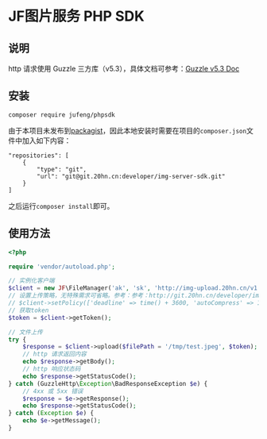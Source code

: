 # JF图片服务 PHP SDK

## 说明
http 请求使用 Guzzle 三方库（v5.3），具体文档可参考：[Guzzle v5.3 Doc](http://guzzle.readthedocs.io/en/5.3/)

## 安装
```
composer require jufeng/phpsdk
```
由于本项目未发布到[packagist](https://packagist.org)，因此本地安装时需要在项目的`composer.json`文件中加入如下内容：
```
"repositories": [
    {
        "type": "git",
        "url": "git@git.20hn.cn:developer/img-server-sdk.git"
    }
]
```
之后运行`composer install`即可。

## 使用方法
```php
<?php

require 'vendor/autoload.php';

// 实例化客户端
$client = new JF\FileManager('ak', 'sk', 'http://img-upload.20hn.cn/v1');
// 设置上传策略，无特殊需求可省略。参考：参考：http://git.20hn.cn/developer/img-server/wikis/api-des
// $client->setPolicy(['deadline' => time() + 3600, 'autoCompress' => 1]);
// 获取token
$token = $client->getToken();

// 文件上传
try {
    $response = $client->upload($filePath = '/tmp/test.jpeg', $token);
    // http 请求返回内容
    echo $response->getBody();
    // http 响应状态码
    echo $response->getStatusCode();
} catch (GuzzleHttp\Exception\BadResponseException $e) {
    // 4xx 或 5xx 错误
    $response = $e->getResponse();
    echo $response->getStatusCode();
} catch (Exception $e) {
    echo $e->getMessage();
}
```